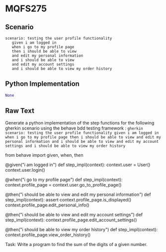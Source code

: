 # MQFS275
## Scenario
```gherkin
scenario: testing the user profile functionality 
   given i am logged in 
   when i go to my profile page 
   then i should be able to view 
   and edit my personal information 
   and i should be able to view 
   and edit my account settings 
   and i should be able to view my order history
```


## Python Implementation
```python
None
```


## Raw Text
Generate a python implementation of the step functions for the following gherkin scenario using the behave bdd testing framework : ```gherkin scenario: testing the user profile functionality given i am logged in when i go to my profile page then i should be able to view and edit my personal information and i should be able to view and edit my account settings and i should be able to view my order history ```



from behave import given, when, then

@given("i am logged in")
def step_impl(context):
    context.user = User()
    context.user.login()

@when("i go to my profile page")
def step_impl(context):
    context.profile_page = context.user.go_to_profile_page()

@then("i should be able to view and edit my personal information")
def step_impl(context):
    assert context.profile_page.is_displayed()
    context.profile_page.edit_personal_info()

@then("i should be able to view and edit my account settings")
def step_impl(context):
    context.profile_page.edit_account_settings()

@then("i should be able to view my order history")
def step_impl(context):
    context.profile_page.view_order_history()


Task: Write a program to find the sum of the digits of a given number.

